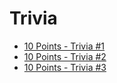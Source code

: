 # Trivia

- [10 Points - Trivia #1](trivia1.md)
- [10 Points - Trivia #2](trivia2.md)
- [10 Points - Trivia #3](trivia3.md)
